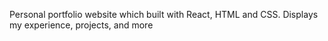 Personal portfolio website which built with React, HTML and CSS. Displays my experience, projects, and more
